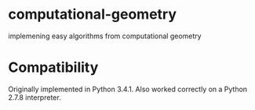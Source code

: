 computational-geometry
======================

implemening easy algorithms from computational geometry


Compatibility
=============
Originally implemented in Python 3.4.1.
Also worked correctly on a Python 2.7.8 interpreter.
